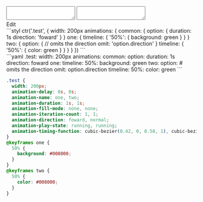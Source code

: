 <div data-size="640" class="code-cont" data-example="omit">
    <div class="code">
        <div class="code-wrap">
            <textarea id="stylus"></textarea>
            <textarea id="css"></textarea>
            <div class="edit-code">
                <span>Edit</span>
            </div>
        </div>
    </div>
</div>

<div data-size="640" data-examples="stylus"></div>
```styl
ctr('.test', {
  width: 200px
  animations: {
    common: {
      option: {
        duration: 1s
        direction: 'foward'
      }
    }
    one: {
      timeline: {
        '50%': {
          background: green
        }
      }
    }
    two: {
      option: {
        // omits the direction
        omit: 'option.direction'
      }
      timeline: {
        '50%': {
          color: green
        }
      }
    }
  }
})
```

<div data-size="640" data-examples="yaml"></div>
```yaml
.test:
  width: 200px
  animations:
    common:
      option:
        duration: 1s
        direction: foward
    one:
      timeline:
        50%:
          background: green
    two:
      option:
        # omits the direction
        omit: option.direction
      timeline:
        50%:
          color: green
```

```css
.test {
  width: 200px;
  animation-delay: 0s, 0s;
  animation-name: one, two;
  animation-duration: 1s, 1s;
  animation-fill-mode: none, none;
  animation-iteration-count: 1, 1;
  animation-direction: foward, normal;
  animation-play-state: running, running;
  animation-timing-function: cubic-bezier(0.42, 0, 0.58, 1), cubic-bezier(0.42, 0, 0.58, 1);
}
@keyframes one {
  50% {
    background: #008000;
  }
}
@keyframes two {
  50% {
    color: #008000;
  }
}
```
<div class="cf"></div>
